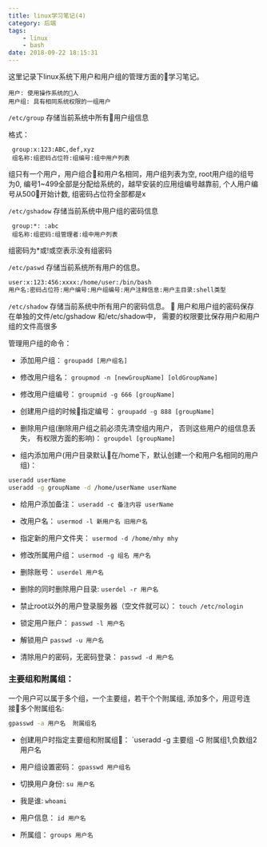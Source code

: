 ```yaml
---
title: linux学习笔记(4)
category: 后端
tags:
	- linux
	- bash
date: 2018-09-22 18:15:31
---
```

这里记录下linux系统下用户和用户组的管理方面的学习笔记。
```
用户: 使用操作系统的人
用户组: 具有相同系统权限的一组用户
```
`/etc/group` 存储当前系统中所有用户组信息

<!-- more -->

格式：
```
 group:x:123:ABC,def,xyz
 组名称:组密码占位符:组编号:组中用户列表
```
组只有一个用户，用户组合和用户名相同，用户组列表为空,
root用户组的组号为0,
编号1~499全部是分配给系统的，越早安装的应用组编号越靠前,
个人用户编号从500开始计数,
组密码占位符全部都是x

`/etc/gshadow` 存储当前系统中用户组的密码信息
```
 group:*: :abc
 组名称:组密码:组管理者:组中用户列表
 ```

组密码为*或!或空表示没有组密码

`/etc/paswd` 存储当前系统所有用户的信息。
```sh
user:x:123:456:xxxx:/home/user:/bin/bash
用户名:密码占位符:用户编号:用户组编号:用户注释信息:用户主目录:shell类型
```
`/etc/shadow` 存储当前系统中所有用户的密码信息。

用户和用户组的密码保存在单独的文件/etc/gshadow 和/etc/shadow中， 需要的权限要比保存用户和用户组的文件高很多

管理用户组的命令：
- 添加用户组：
`groupadd [用户组名]`
- 修改用户组名：
`groupmod -n [newGroupName] [oldGroupName]`
- 修改用户组编号：
`groupmid -g 666 [groupName]`
- 创建用户组的时候指定编号：
`groupadd -g 888 [groupName]`
- 删除用户组(删除用户组之前必须先清空组内用户， 否则这些用户的组信息丢失， 有权限方面的影响)：
`groupdel [groupName]`

- 组内添加用户(用户目录默认在/home下，默认创建一个和用户名相同的用户组)：
```sh
useradd userName
useradd -g groupName -d /home/userName userName
```
- 给用户添加备注：
`useradd -c 备注内容 userName`
- 改用户名：
`usermod -l 新用户名 旧用户名`
- 指定新的用户文件夹：
`usermod -d /home/mhy mhy`
- 修改所属用户组：
`usermod -g 组名 用户名`
- 删除账号：
`userdel 用户名`
- 删除的同时删除用户目录:
`userdel -r 用户名`
- 禁止root以外的用户登录服务器（空文件就可以）：
`touch /etc/nologin`

- 锁定用户账户：
`passwd -l 用户名`
- 解锁用户
`passwd -u 用户名`
- 清除用户的密码，无密码登录：
`passwd -d 用户名`

### 主要组和附属组：
一个用户可以属于多个组，一个主要组，若干个个附属组, 添加多个，用逗号连接多个附属组名:
```sh
gpasswd -a 用户名  附属组名
```

- 创建用户时指定主要组和附属组：
`useradd -g 主要组 -G 附属组1,负数组2  用户名
- 用户组设置密码：
`gpasswd 用户组名`

- 切换用户身份:
`su 用户名`

- 我是谁:
`whoami`
- 用户信息：
`id 用户名`
- 所属组：
`groups 用户名`
